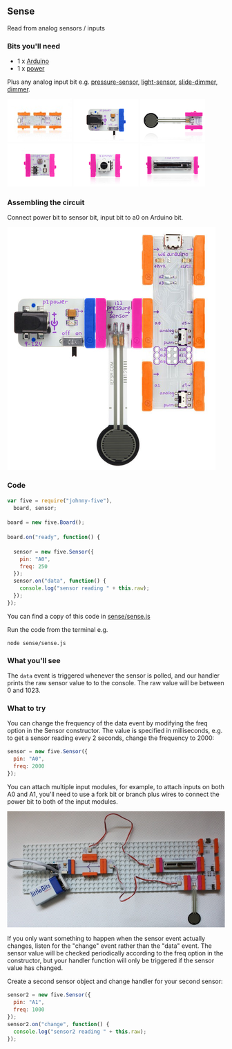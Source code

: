 ## Sense

Read from analog sensors / inputs

### Bits you'll need

 * 1 x [Arduino](http://littlebits.cc/bits/arduino)
 * 1 x [power](http://littlebits.cc/bits/littlebits-power)

 Plus any analog input bit e.g. [pressure-sensor](http://littlebits.cc/bits/pressure-sensor), [light-sensor](http://littlebits.cc/bits/light-sensor), [slide-dimmer](http://littlebits.cc/bits/slide-dimmer), [dimmer](http://littlebits.cc/bits/dimmer).

![image](../images/arduino.jpg)
![image](../images/power.jpg)
![image](../images/pressure-sensor.jpg)
![image](../images/light-sensor.jpg)
![image](../images/dimmer.jpg)
![image](../images/slide-dimmer.jpg)

### Assembling the circuit

Connect power bit to sensor bit, input bit to a0 on Arduino bit.

![image](../images/sense.jpg)

### Code

```javascript
var five = require("johnny-five"),
  board, sensor;

board = new five.Board();

board.on("ready", function() {
  
  sensor = new five.Sensor({
    pin: "A0",
    freq: 250
  });
  sensor.on("data", function() {
    console.log("sensor reading " + this.raw);
  });
});
```

You can find a copy of this code in [sense/sense.js](./sense.js)

Run the code from the terminal e.g.

    node sense/sense.js

### What you'll see

The `data` event is triggered whenever the sensor is polled, and our handler prints the raw sensor value to to the console. The raw value will be between 0 and 1023.

### What to try

You can change the frequency of the data event by modifying the freq option in the Sensor constructor. The value is specified in milliseconds, e.g. to get a sensor reading every 2 seconds, change the frequency to 2000:

```javascript
sensor = new five.Sensor({
  pin: "A0",
  freq: 2000
});
```

You can attach multiple input modules, for example, to attach inputs on both A0 and A1, you'll need to use a fork bit or branch plus wires to connect the power bit to both of the input modules.

![image](../images/multi-sensor.jpg)

If you only want something to happen when the sensor event actually changes, listen for the "change" event rather than the "data" event. The sensor value will be checked periodically according to the freq option in the constructor, but your handler function will only be triggered if the sensor value has changed.

Create a second sensor object and change handler for your second sensor:

```javascript
sensor2 = new five.Sensor({
  pin: "A1",
  freq: 1000
});
sensor2.on("change", function() {
  console.log("sensor2 reading " + this.raw);
});
```
